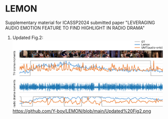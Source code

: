 # LEMON
Supplementary material for ICASSP2024 submitted paper "LEVERAGING AUDIO EMOTION FEATURE TO FIND HIGHLIGHT IN RADIO DRAMA"

1. Updated Fig.2: 
![Updated Fig.2](https://github.com/Y-boy/LEMON/blob/main/Updated%20Fig2.png)
https://github.com/Y-boy/LEMON/blob/main/Updated%20Fig2.png
